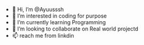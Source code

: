 - 👋 Hi, I’m @Ayuusssh
- 👀 I’m interested in coding for purpose
- 🌱 I’m currently learning Programming
- 💞️ I’m looking to collaborate on Real world projectd
- 📫 reach me from linkdin 
